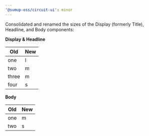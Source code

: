 ```yaml
---
'@sumup-oss/circuit-ui': minor
---
```


Consolidated and renamed the sizes of the Display (formerly Title), Headline, and Body components:

**Display & Headline**

| Old   | New |
| ----- | --- |
| one   | l   |
| two   | m   |
| three | m   |
| four  | s   |

**Body**

| Old | New |
| --- | --- |
| one | m   |
| two | s   |
